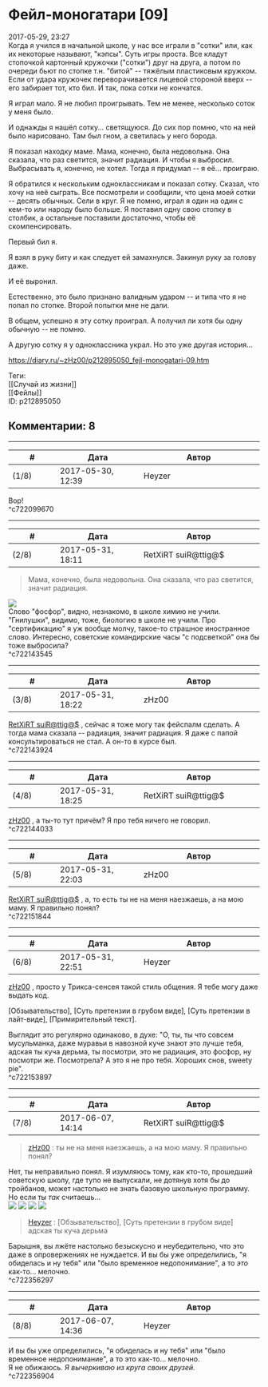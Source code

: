 Фейл-моногатари [09]
====================

  
2017-05-29, 23:27  
 Когда я учился в начальной школе, у нас все играли в "сотки" или, как их некоторые называют, "кэпсы". Суть игры проста. Все кладут стопочкой картонный кружочки ("сотки") друг на друга, а потом по очереди бьют по стопке т.н. "битой" -- тяжёлым пластиковым кружком. Если от удара кружочек переворачивается лицевой стороной вверх -- его забирает тот, кто бил. И так, пока сотки не кончатся.   
   
 Я играл мало. Я не любил проигрывать. Тем не менее, несколько соток у меня было.   
   
 И однажды я нашёл сотку... светящуюся. До сих пор помню, что на ней было нарисовано. Там был гном, а светилась у него борода.   
   
 Я показал находку маме. Мама, конечно, была недовольна. Она сказала, что раз светится, значит радиация. И чтобы я выбросил. Выбрасывать я, конечно, не хотел. Тогда я придумал -- я её... проиграю.   
   
 Я обратился к нескольким одноклассникам и показал сотку. Сказал, что хочу на неё сыграть. Все посмотрели и сообщили, что цена моей сотки -- десять обычных. Сели в круг. Я не помню, играл я один на один с кем-то или народу было больше. Я поставил одну свою стопку в столбик, а остальные поставили достаточно, чтобы её скомпенсировать.   
   
 Первый бил я.   
   
 Я взял в руку биту и как следует ей замахнулся. Закинул руку за голову даже.   
   
 И её выронил.   
   
 Естественно, это было признано валидным ударом -- и типа что я не попал по стопке. Второй попытки мне не дали.   
   
 В общем, успешно я эту сотку проиграл. А получил ли хотя бы одну обычную -- не помню.   
   
 А другую сотку я у одноклассника украл. Но это уже другая история...   
  
<https://diary.ru/~zHz00/p212895050_fejl-monogatari-09.htm>  
  
Теги:  
[[Случай из жизни]]  
[[Фейлы]]  
ID: p212895050  


Комментарии: 8
--------------

  


---



|         #         |              Дата              |                     Автор                     |           ID           |
| --- | --- | --- | --- |
| (1/8) | 2017-05-30, 12:39 | Heyzer | c722099670 |

  
 Вор!   
 ^c722099670

---



|         #         |              Дата              |                     Автор                     |           ID           |
| --- | --- | --- | --- |
| (2/8) | 2017-05-31, 18:11 | RetXiRT suiR@ttig@$ | c722143545 |

  
  
>   Мама, конечно, была недовольна. Она сказала, что раз светится, значит радиация.  

 ![](http://static.diary.ru/userdir/6/4/6/6/64669/54524850.jpg)   
 Слово "фосфор", видно, незнакомо, в школе химию не учили. "Гнилушки", видимо, тоже, биологию в школе не учили. Про "сертификацию" я уж вообще молчу, такое-то страшное иностранное слово. Интересно, советские командирские часы "с подсветкой" она бы тоже выбросила?    
 ^c722143545

---



|         #         |              Дата              |                     Автор                     |           ID           |
| --- | --- | --- | --- |
| (3/8) | 2017-05-31, 18:22 | zHz00 | c722143924 |

  
  [RetXiRT suiR@ttig@$](http://Hellspawn.diary.ru "Горчичник")  , сейчас я тоже могу так фейспалм сделать. А тогда мама сказала -- радиация, значит радиация. Я даже с папой консультироваться не стал. А он-то в курсе был.   
 ^c722143924

---



|         #         |              Дата              |                     Автор                     |           ID           |
| --- | --- | --- | --- |
| (4/8) | 2017-05-31, 18:25 | RetXiRT suiR@ttig@$ | c722144033 |

  
   [zHz00](https://zHz00.diary.ru "Untitled")  , а ты-то тут причём? Я про тебя ничего не говорил.    
 ^c722144033

---



|         #         |              Дата              |                     Автор                     |           ID           |
| --- | --- | --- | --- |
| (5/8) | 2017-05-31, 22:03 | zHz00 | c722151844 |

  
  [RetXiRT suiR@ttig@$](http://Hellspawn.diary.ru "Горчичник")  , а, то есть ты не на меня наезжаешь, а на мою маму. Я правильно понял?   
 ^c722151844

---



|         #         |              Дата              |                     Автор                     |           ID           |
| --- | --- | --- | --- |
| (6/8) | 2017-05-31, 22:51 | Heyzer | c722153897 |

  
  [zHz00](https://zHz00.diary.ru "Untitled")  , просто у Трикса-сенсея такой стиль общения. Я тебе могу даже выдать код.   
   
 [Обзывательство], [Суть претензии в грубом виде], [Суть претензии в лайт-виде], [Примирительный текст].   
   
 Выглядит это регулярно одинаково, в духе: "О, ты, ты что совсем мусульманка, даже муравьи в навозной куче знают это лучше тебя, адская ты куча дерьма, ты посмотри, это не радиация, это фосфор, ну посмотри же. Посмотрела? А это я не про тебя. Хороших снов, sweety pie".   
 ^c722153897

---



|         #         |              Дата              |                     Автор                     |           ID           |
| --- | --- | --- | --- |
| (7/8) | 2017-06-07, 14:14 | RetXiRT suiR@ttig@$ | c722356297 |

  
  
>   [zHz00](https://zHz00.diary.ru "Untitled")  :  ты не на меня наезжаешь, а на мою маму. Я правильно понял?  

 Нет, ты неправильно понял. Я изумляюсь тому, как кто-то, прошедший советскую школу, где тупо не выпускали, не дотянув хотя бы до тройбанов, может настолько не знать базовую школьную программу. Но если ты  *так*  считаешь…   
  [![](http://s26.postimg.org/kdtonwlf9/Ultimate-_Spider-_Man-_No40-_Page14.jpg)](https://zHz00.diary.ru/p212895050.htm?index=1#linkmore212895050m1)    ![](http://s26.postimg.org/553ra4rqx/Ultimate-_Spider-_Man-_No40-_Page14.jpg)    [![](http://s26.postimg.org/5j539qbud/Ultimate-_Spider-_Man-_No40-_Page15.jpg)](https://zHz00.diary.ru/p212895050.htm?index=2#linkmore212895050m2)    ![](http://s26.postimg.org/pdr4vur21/Ultimate-_Spider-_Man-_No40-_Page15.jpg)     
   
 
>   [Heyzer](http://heyzero.diary.ru "Orca")  :  [Обзывательство], [Суть претензии в грубом виде]   
>  адская ты куча дерьма  

 Барышня, вы лжёте настолько безыскусно и неубедительно, что это даже в опровержениях не нуждается. И вы бы уже определились, "я обиделась и ну тебя" или "было временное недопонимание", а то  *это*  как-то… мелочно.    
 ^c722356297

---



|         #         |              Дата              |                     Автор                     |           ID           |
| --- | --- | --- | --- |
| (8/8) | 2017-06-07, 14:36 | Heyzer | c722356904 |

  
  И вы бы уже определились, "я обиделась и ну тебя" или "было временное недопонимание", а то это как-то… мелочно.    
 Я не обижаюсь.  *Я вычеркиваю из круга своих друзей.*    
 ^c722356904